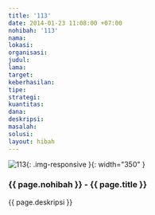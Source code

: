 ```yaml
---
title: '113'
date: 2014-01-23 11:08:00 +07:00
nohibah: '113'
nama:
lokasi:
organisasi:
judul:
lama:
target:
keberhasilan:
tipe:
strategi:
kuantitas:
dana:
deskripsi:
masalah:
solusi:
layout: hibah
---
```


![113](/static/img/hibahcms/113.png){: .img-responsive }{: width="350" }

### {{ page.nohibah }} - {{ page.title }}

{{ page.deskripsi }}
